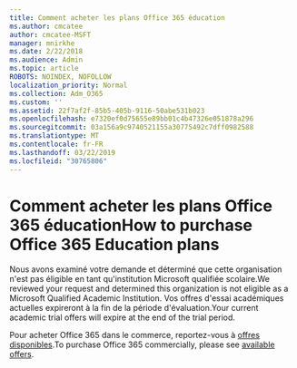 ```yaml
---
title: Comment acheter les plans Office 365 éducation
ms.author: cmcatee
author: cmcatee-MSFT
manager: mnirkhe
ms.date: 2/22/2018
ms.audience: Admin
ms.topic: article
ROBOTS: NOINDEX, NOFOLLOW
localization_priority: Normal
ms.collection: Adm_O365
ms.custom: ''
ms.assetid: 22f7af2f-85b5-405b-9116-50abe531b023
ms.openlocfilehash: e7320ef0d75655e89bb01c4b47326e051878a296
ms.sourcegitcommit: 03a156a9c9740521155a30775492c7dff0982588
ms.translationtype: MT
ms.contentlocale: fr-FR
ms.lasthandoff: 03/22/2019
ms.locfileid: "30765806"
---
```

# <a name="how-to-purchase-office-365-education-plans"></a><span data-ttu-id="93520-102">Comment acheter les plans Office 365 éducation</span><span class="sxs-lookup"><span data-stu-id="93520-102">How to purchase Office 365 Education plans</span></span>

<span data-ttu-id="93520-103">Nous avons examiné votre demande et déterminé que cette organisation n'est pas éligible en tant qu'institution Microsoft qualifiée scolaire.</span><span class="sxs-lookup"><span data-stu-id="93520-103">We reviewed your request and determined this organization is not eligible as a Microsoft Qualified Academic Institution.</span></span> <span data-ttu-id="93520-104">Vos offres d'essai académiques actuelles expireront à la fin de la période d'évaluation.</span><span class="sxs-lookup"><span data-stu-id="93520-104">Your current academic trial offers will expire at the end of the trial period.</span></span>
  
<span data-ttu-id="93520-105">Pour acheter Office 365 dans le commerce, reportez-vous à [offres disponibles](https://go.microsoft.com/fwlink/p/?linkid=868433).</span><span class="sxs-lookup"><span data-stu-id="93520-105">To purchase Office 365 commercially, please see [available offers](https://go.microsoft.com/fwlink/p/?linkid=868433).</span></span>
  

